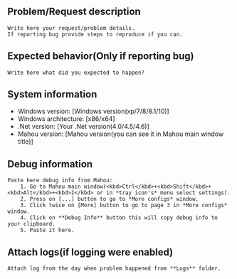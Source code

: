 ## Problem/Request description

	Write here your request/problem details. 
	If reporting bug provide steps to reproduce if you can.

## Expected behavior(Only if reporting bug)

	Write here what did you expected to happen?

## System information

- Windows version: [Windows version(xp/7/8/8.1/10)]
- Windows architecture: [x86/x64]
- .Net version: [Your .Net version(4.0/4.5/4.6)]
- Mahou version: [Mahou version(you can see it in Mahou main window title)]

## Debug information

	Paste here debug info from Mahou:
		1. Go to Mahou main window(<kbd>Ctrl</kbd>+<kbd>Shift</kbd>+<kbd>Alt</kbd>+<kbd>I</kbd> or in *tray icon's* menu select settings).
		2. Press on [...] button to go to *More configs* window.
		3. Click twice on [More] button to go to page 3 in *More configs* window.
		4. Click on **Debug Info** button this will copy debug info to your clipboard.
		5. Paste it here.

## Attach logs(if logging were enabled)

	Attach log from the day when problem happened from **Logs** folder.